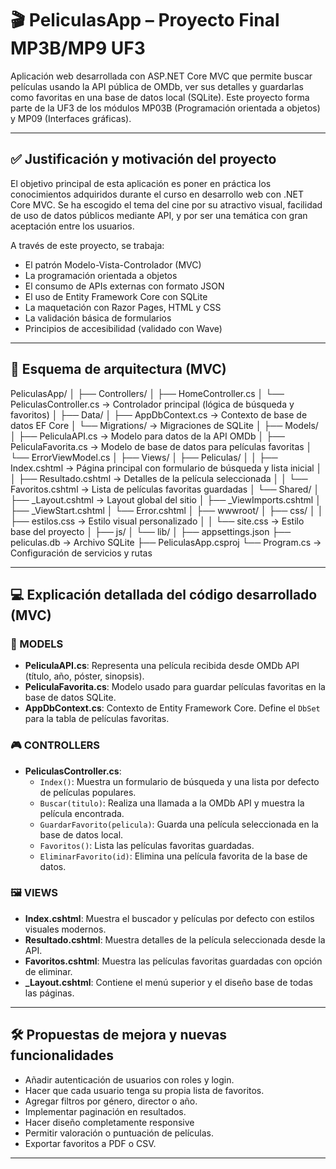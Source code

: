 # 🎬 PeliculasApp – Proyecto Final MP3B/MP9 UF3

Aplicación web desarrollada con ASP.NET Core MVC que permite buscar películas usando la API pública de OMDb, ver sus detalles y guardarlas como favoritas en una base de datos local (SQLite). Este proyecto forma parte de la UF3 de los módulos MP03B (Programación orientada a objetos) y MP09 (Interfaces gráficas).

---

## ✅ Justificación y motivación del proyecto

El objetivo principal de esta aplicación es poner en práctica los conocimientos adquiridos durante el curso en desarrollo web con .NET Core MVC. Se ha escogido el tema del cine por su atractivo visual, facilidad de uso de datos públicos mediante API, y por ser una temática con gran aceptación entre los usuarios.

A través de este proyecto, se trabaja:

- El patrón Modelo-Vista-Controlador (MVC)
- La programación orientada a objetos
- El consumo de APIs externas con formato JSON
- El uso de Entity Framework Core con SQLite
- La maquetación con Razor Pages, HTML y CSS
- La validación básica de formularios
- Principios de accesibilidad (validado con Wave)

---

## 🧱 Esquema de arquitectura (MVC)

PeliculasApp/
│
├── Controllers/
│ ├── HomeController.cs
│ └── PeliculasController.cs → Controlador principal (lógica de búsqueda y favoritos)
│
├── Data/
│ ├── AppDbContext.cs → Contexto de base de datos EF Core
│ └── Migrations/ → Migraciones de SQLite
│
├── Models/
│ ├── PeliculaAPI.cs → Modelo para datos de la API OMDb
│ ├── PeliculaFavorita.cs → Modelo de base de datos para películas favoritas
│ └── ErrorViewModel.cs
│
├── Views/
│ ├── Peliculas/
│ │ ├── Index.cshtml → Página principal con formulario de búsqueda y lista inicial
│ │ ├── Resultado.cshtml → Detalles de la película seleccionada
│ │ └── Favoritos.cshtml → Lista de películas favoritas guardadas
│ └── Shared/
│ ├── _Layout.cshtml → Layout global del sitio
│ ├── _ViewImports.cshtml
│ ├── _ViewStart.cshtml
│ └── Error.cshtml
│
├── wwwroot/
│ ├── css/
│ │ ├── estilos.css → Estilo visual personalizado
│ │ └── site.css → Estilo base del proyecto
│ ├── js/
│ └── lib/
│
├── appsettings.json
├── peliculas.db → Archivo SQLite
├── PeliculasApp.csproj
└── Program.cs → Configuración de servicios y rutas

---

## 💻 Explicación detallada del código desarrollado (MVC)

### 📁 MODELS

- **PeliculaAPI.cs**: Representa una película recibida desde OMDb API (título, año, póster, sinopsis).
- **PeliculaFavorita.cs**: Modelo usado para guardar películas favoritas en la base de datos SQLite.
- **AppDbContext.cs**: Contexto de Entity Framework Core. Define el `DbSet` para la tabla de películas favoritas.

### 🎮 CONTROLLERS

- **PeliculasController.cs**:
  - `Index()`: Muestra un formulario de búsqueda y una lista por defecto de películas populares.
  - `Buscar(titulo)`: Realiza una llamada a la OMDb API y muestra la película encontrada.
  - `GuardarFavorito(pelicula)`: Guarda una película seleccionada en la base de datos local.
  - `Favoritos()`: Lista las películas favoritas guardadas.
  - `EliminarFavorito(id)`: Elimina una película favorita de la base de datos.

### 🖼️ VIEWS

- **Index.cshtml**: Muestra el buscador y películas por defecto con estilos visuales modernos.
- **Resultado.cshtml**: Muestra detalles de la película seleccionada desde la API.
- **Favoritos.cshtml**: Muestra las películas favoritas guardadas con opción de eliminar.
- **_Layout.cshtml**: Contiene el menú superior y el diseño base de todas las páginas.

---

## 🛠️ Propuestas de mejora y nuevas funcionalidades

- Añadir autenticación de usuarios con roles y login.
- Hacer que cada usuario tenga su propia lista de favoritos.
- Agregar filtros por género, director o año.
- Implementar paginación en resultados.
- Hacer diseño completamente responsive
- Permitir valoración o puntuación de películas.
- Exportar favoritos a PDF o CSV.

---
